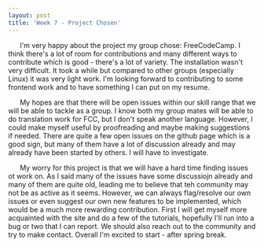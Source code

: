 ```yaml
---
layout: post
title: 'Week 7 - Project Chosen'
---
```


&nbsp;&nbsp;&nbsp;&nbsp;&nbsp;&nbsp;I'm very happy about the project my group chose: FreeCodeCamp. I think there's a lot of room for contributions and many different ways to contribute which is good - there's a lot of variety. The installation wasn't very difficult. It took a while but compared to other groups (especially Linux) it was very light work. I'm looking forward to contributing to some frontend work and to have something I can put on my resume. 

&nbsp;&nbsp;&nbsp;&nbsp;&nbsp;&nbsp;My hopes are that there will be open issues within our skill range that we will be able to tackle as a group. I know both my group mates will be able to do translation work for FCC, but I don't speak another language. However, I could make myself useful by proofreading and maybe making suggestions if needed. <!--more--> There are quite a few open issues on the github page which is a good sign, but many of them have a lot of discussion already and may already have been started by others. I will have to investigate.

&nbsp;&nbsp;&nbsp;&nbsp;&nbsp;&nbsp;My worry for this project is that we will have a hard time finding issues ot work on. As I said many of the issues have some discussiojn already and many of them are quite old, leading me to believe that teh community may not be as active as it seems. However, we can always flag/resolve our own issues or even suggest our own new features to be implemented, which would be a much more rewarding contribution. First I will get myself more acquainted with the site and do a few of the tutorials, hopefully I'll run into a bug or two that I can report. We should also reach out to the community and try to make contact. Overall I'm excited to start - after spring break. 
